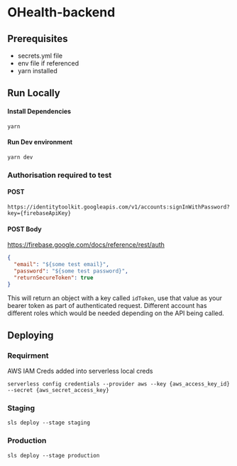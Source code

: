 # OHealth-backend

## Prerequisites

- secrets.yml file
- env file if referenced
- yarn installed

## Run Locally

#### Install Dependencies

```shell
yarn
```

#### Run Dev environment

```shell
yarn dev
```

### Authorisation required to test

#### POST

```shell
https://identitytoolkit.googleapis.com/v1/accounts:signInWithPassword?key={firebaseApiKey}
```

#### POST Body

https://firebase.google.com/docs/reference/rest/auth

```json
{
  "email": "${some test email}",
  "password": "${some test password}",
  "returnSecureToken": true
}
```

This will return an object with a key called `idToken`, use that value as your bearer token as part of authenticated request. Different account has different roles which would be needed depending on the API being called.

## Deploying

### Requirment

AWS IAM Creds added into serverless local creds

```shell
serverless config credentials --provider aws --key {aws_access_key_id} --secret {aws_secret_access_key}
```

### Staging

```shell
sls deploy --stage staging
```

### Production

```shell
sls deploy --stage production
```
